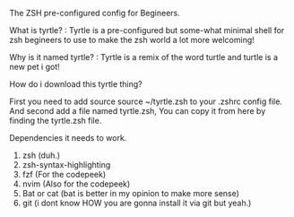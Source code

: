 The ZSH pre-configured config for Begineers.

What is tyrtle? :
Tyrtle is a pre-configured but some-what minimal shell for zsh begineers to use to make the zsh world a lot more welcoming!

Why is it named tyrtle? :
Tyrtle is a remix of the word turtle and turtle is a new pet i got!

How do i download this tyrtle thing?

First you need to add source source ~/tyrtle.zsh to your .zshrc config file.
And second add a file named tyrtle.zsh, You can copy it from here by finding the tyrtle.zsh file.

Dependencies it needs to work.
1. zsh (duh.)
2. zsh-syntax-highlighting
3. fzf (For the codepeek)
4. nvim (Also for the codepeek)
5. Bat or cat (bat is better in my opinion to make more sense)
6. git (i dont know HOW you are gonna install it via git but yeah.)
